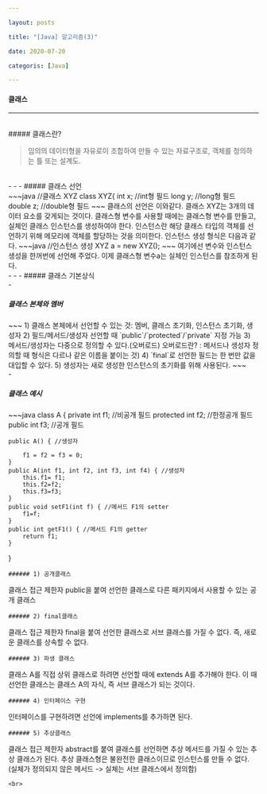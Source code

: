 ```yaml
---

layout: posts

title: "[Java] 알고리즘(3)"

date: 2020-07-20

categoris: [Java]

---
```


#### 클래스


- - -
 <br>
##### 클래스란?
<blockQuote>임의의 데이터형을 자유로이 조합하여 만들 수 있는 자료구조로,
객체를 정의하는 틀 또는 설계도.
</blockQuote>
<br>
- - -
##### 클래스 선언
<br>
~~~java
//클래스 XYZ
			class XYZ{	 
			int x;    //int형 필드
			long y;   //long형 필드
			double z; //double형 필드
~~~
클래스의 선언은 이와같다. 클래스 XYZ는 3개의 데이터 요소를 갖게되는 것이다. 
클래스형 변수를 사용할 때에는 클래스형 변수를 만들고, 실체인 클래스 인스턴스를 생성하여야 한다.
인스턴스란 해당 클래스 타입의 객체를 선언하기 위해 메모리에 객체를 할당하는 것을 의미한다.
인스턴스 생성 형식은 다음과 같다.
~~~java
//인스턴스 생성
 XYZ a = new XYZ();
~~~
여기에선 변수와 인스턴스 생성을 한꺼번에 선언해 주었다.
이제 클래스형 변수a는 실체인 인스턴스를 참조하게 된다.
<br>
- - -
##### 클래스 기본상식
<br>
- <h5> 클래스 본체와 멤버</h5>
~~~
1) 클래스 본체에서 선언할 수 있는 것: 멤버, 클래스 초기화, 인스턴스 초기화, 생성자
2) 필드/메서드/생성자 선언할 때 `public`/`protected`/`private` 지정 가능
3) 메서드/생성자는 다중으로 정의할 수 있다.(오버로드)
  오버로드란? : 메서드나 생성자 정의할 때 형식은 다르나 같은 이름을 붙이는 것)
4) `final`로 선언한 필드는 한 번만 값을 대입할 수 있다.
5) 생성자는 새로 생성한 인스턴스의 초기화를 위해 사용된다.
~~~

<br>
- <h5> 클래스 예시</h5>
~~~java
class A {
	private int f1;     //비공개 필드
	protected int f2; //한정공개 필드
	public int f3;      //공개 필드
	
	public A() { //생성자
		
		f1 = f2 = f3 = 0;		
	}
	public A(int f1, int f2, int f3, int f4) { //생성자
		this.f1= f1;
		this.f2=f2;
		this.f3=f3;
	}
	public void setF1(int f) { //메서드 F1의 setter
		f1=f;
	}
	public int getF1() { //메서드 F1의 getter
		return f1;
	}
}
~~~
###### 1) 공개클래스
~~~
클래스 접근 제한자 public을 붙여 선언한 클래스로
다른 패키지에서 사용할 수 있는 공개 클래스
~~~
###### 2) final클래스
~~~
클래스 접근 제한자 final을 붙여 선언한 클래스로
서브 클래스를 가질 수 없다.
즉, 새로운 클래스를 상속할 수 없다.
~~~
###### 3) 파생 클래스
~~~
클래스 A를 직접 상위 클래스로 하려면 선언할 때에
extends A를 추가해야 한다.
이 때 선언한 클래스는 클래스 A의 자식,
즉 서브 클래스가 되는 것이다.
~~~
###### 4) 인터페이스 구현
~~~
인터페이스를 구현하려면 선언에 implements를 추가하면 된다.
~~~
###### 5) 추상클래스
~~~
클래스 접근 제한자 abstract를 붙여 클래스를 선언하면
추상 메서드를 가질 수 있는 추상 클래스가 된다.
추상 클래스형은 불완전한 클래스이므로 인스턴스를 만들 수 없다.
(실체가 정의되지 않은 메서드 -> 실체는 서브 클래스에서 정의함)
~~~
<br>
